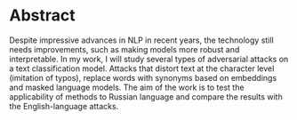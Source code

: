 # Abstract

Despite impressive advances in NLP in recent years, the technology still needs improvements, such as making models more robust and interpretable. In my work, I will study several types of adversarial attacks on a text classification model. Attacks that distort text at the character level (imitation of typos), replace words with synonyms based on embeddings and masked language models. The aim of the work is to test the applicability of methods to Russian language and compare the results with the English-language attacks.
